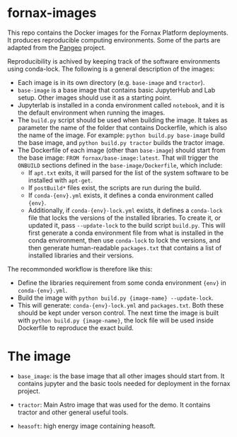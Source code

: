# fornax-images
This repo contains the Docker images for the Fornax Platform deployments.
It produces reproducible computing environments. Some of the parts are
adapted from the [Pangeo](https://github.com/pangeo-data/pangeo-docker-images) project.

Reproducibility is achived by keeping track of the software environments using conda-lock.
The following is a general description of the images:

- Each image is in its own directory (e.g. `base-image` and `tractor`).
- `base-image` is a base image that contains basic JupyterHub and Lab setup.
Other images should use it as a starting point.
- Jupyterlab is installed in a conda environment called `notebook`, and it is the
default environment when running the images.
- The `build.py` script should be used when building the image. It takes as parameter
the name of the folder that contains Dockerfile, which is also the name of the image.
For example: `python build.py base-image` build the base image, and
`python build.py tractor` builds the tractor image.
- The Dockerfile of each image (other than `base-image`) should start from the base image:
`FROM fornax/base-image:latest`. That will trigger the `ONBUILD` sections defined in the
`base-image/Dockerfile`, which include:
  - If `apt.txt` exits, it will parsed for the list of the system software to be installed with `apt-get`.
  - If `postBuild*` files exist, the scripts are run during the build.
  - If `conda-{env}.yml` exists, it defines a conda environment called `{env}`.
  - Additionally, if `conda-{env}-lock.yml` exists, it defines a `conda-lock` file that locks
the versions of the installed libraries. To create it, or updated it, pass `--update-lock` to the
build script `build.py`. This will first generate a conda environment file from what is installed in the
conda environment, then use `conda-lock` to lock the versions, and then generate human-readable `packages.txt`
that contains a list of installed libraries and their versions.

The recommonded workflow is therefore like this:
- Define the libraries requirement from some conda environment `{env}` in `conda-{env}.yml`.
- Build the image with `python build.py {image-name} --update-lock`.
- This will generate: `conda-{env}-lock.yml` and `packages.txt`. Both these should be kept under
verson control. The next time the image is built with `python build.py {image-name}`, the lock
file will be used inside Dockerfile to reproduce the exact build.

# The image
- `base_image`: is the base image that all other images should start from. It contains jupyter and the basic tools needed for deployment in the fornax project.

- `tractor`: Main Astro image that was used for the demo. It contains tractor and other general useful tools.

- `heasoft`: high energy image containing heasoft.


